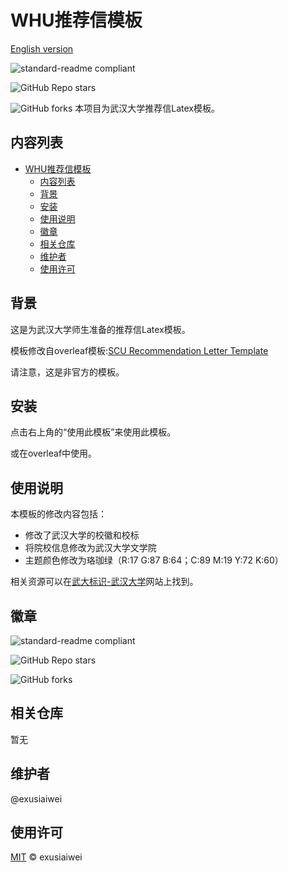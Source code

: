 # WHU推荐信模板

[English version](https://github.com/exusiaiwei/WHU-Recommendation-Letter-Template/blob/main/readme.md)

![standard-readme compliant](https://img.shields.io/badge/readme%20style-standard-brightgreen.svg?style=flat-square)

![GitHub Repo stars](https://img.shields.io/github/stars/exusiaiwei/WHU-Recommendation-Letter-Template)

![GitHub forks](https://img.shields.io/github/forks/exusiaiwei/WHU-Recommendation-Letter-Template)
本项目为武汉大学推荐信Latex模板。

## 内容列表

- [WHU推荐信模板](#whu推荐信模板)
  - [内容列表](#内容列表)
  - [背景](#背景)
  - [安装](#安装)
  - [使用说明](#使用说明)
  - [徽章](#徽章)
  - [相关仓库](#相关仓库)
  - [维护者](#维护者)
  - [使用许可](#使用许可)

## 背景

这是为武汉大学师生准备的推荐信Latex模板。

模板修改自overleaf模板:[SCU Recommendation Letter Template](https://www.overleaf.com/latex/templates/scu-recommendation-letter-template/pbjjvmbdvrvj)

请注意，这是非官方的模板。

## 安装

点击右上角的“使用此模板”来使用此模板。

或在overleaf中使用。

## 使用说明

本模板的修改内容包括：

- 修改了武汉大学的校徽和校标
- 将院校信息修改为武汉大学文学院
- 主题颜色修改为珞珈绿（R:17 G:87 B:64；C:89 M:19 Y:72 K:60）
  
相关资源可以在[武大标识-武汉大学](https://www.whu.edu.cn/xxgk/wdbs.htm)网站上找到。

## 徽章

![standard-readme compliant](https://img.shields.io/badge/readme%20style-standard-brightgreen.svg?style=flat-square)

![GitHub Repo stars](https://img.shields.io/github/stars/exusiaiwei/WHU-Recommendation-Letter-Template)

![GitHub forks](https://img.shields.io/github/forks/exusiaiwei/WHU-Recommendation-Letter-Template)

## 相关仓库

暂无

## 维护者

@exusiaiwei

## 使用许可

[MIT](LICENSE) © exusiaiwei
